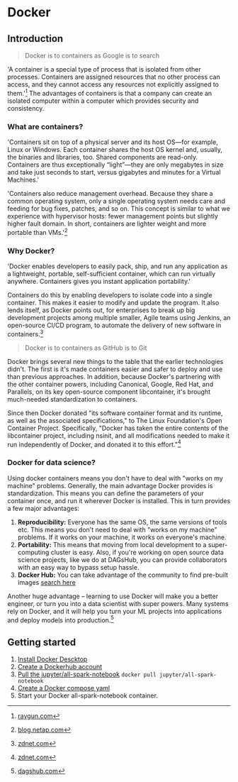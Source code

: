 # Docker 

## Introduction

> Docker is to containers as Google is to search

'A container is a special type of process that is isolated from other processes. Containers are assigned resources that no other process can access, and they cannot access any resources not explicitly assigned to them.'[^1] The advantages of containers is that a company can create an isolated computer within a computer which provides security and consistency.  

### What are containers?

'Containers sit on top of a physical server and its host OS—for example, Linux or Windows. Each container shares the host OS kernel and, usually, the binaries and libraries, too. Shared components are read-only. Containers are thus exceptionally “light”—they are only megabytes in size and take just seconds to start, versus gigabytes and minutes for a Virtual Machines.'

'Containers also reduce management overhead. Because they share a common operating system, only a single operating system needs care and feeding for bug fixes, patches, and so on. This concept is similar to what we experience with hypervisor hosts: fewer management points but slightly higher fault domain. In short, containers are lighter weight and more portable than VMs.'[^2]

### Why Docker?

'Docker enables developers to easily pack, ship, and run any application as a lightweight, portable, self-sufficient container, which can run virtually anywhere. Containers gives you instant application portability.' 

Containers do this by enabling developers to isolate code into a single container. This makes it easier to modify and update the program. It also lends itself, as Docker points out, for enterprises to break up big development projects among multiple smaller, Agile teams using Jenkins, an open-source CI/CD program, to automate the delivery of new software in containers.[^3]

> Docker is to containers as GitHub is to Git

Docker brings several new things to the table that the earlier technologies didn't. The first is it's made containers easier and safer to deploy and use than previous approaches. In addition, because Docker's partnering with the other container powers, including Canonical, Google, Red Hat, and Parallels, on its key open-source component libcontainer, it's brought much-needed standardization to containers.

Since then Docker donated "its software container format and its runtime, as well as the associated specifications," to The Linux Foundation's Open Container Project. Specifically, "Docker has taken the entire contents of the libcontainer project, including nsinit, and all modifications needed to make it run independently of Docker, and donated it to this effort."[^3]

### Docker for data science?

Using docker containers means you don't have to deal with "works on my machine" problems. Generally, the main advantage Docker provides is standardization. This means you can define the parameters of your container once, and run it wherever Docker is installed. This in turn provides a few major advantages:

1. __Reproducibility:__ Everyone has the same OS, the same versions of tools etc. This means you don't need to deal with "works on my machine" problems. If it works on your machine, it works on everyone's machine.
2. __Portability:__ This means that moving from local development to a super-computing cluster is easy. Also, if you're working on open source data science projects, like we do at DAGsHub, you can provide collaborators with an easy way to bypass setup hassle.
3. __Docker Hub:__ You can take advantage of the community to find pre-built images [search here](https://hub.docker.com/search?q=data%20science&type=image)

Another huge advantage – learning to use Docker will make you a better engineer, or turn you into a data scientist with super powers. Many systems rely on Docker, and it will help you turn your ML projects into applications and deploy models into production.[^4]

## Getting started

1. [Install Docker Descktop](https://www.docker.com/get-started)
2. [Create a Dockerhub account](https://hub.docker.com/signup)
3. [Pull the jupyter/all-spark-notebook](https://hub.docker.com/r/jupyter/all-spark-notebook) `docker pull jupyter/all-spark-notebook`
4. [Create a Docker compose yaml](https://docs.docker.com/compose/)
5. Start your Docker all-spark-notebook container.


[^1]: [raygun.com](https://raygun.com/blog/what-is-docker/#:~:text=In%20conclusion%2C%20Docker%20is%20popular,create%20vast%20economies%20of%20scale.)
[^2]: [blog.netap.com](https://blog.netapp.com/blogs/containers-vs-vms/)
[^3]: [zdnet.com](https://www.zdnet.com/article/what-is-docker-and-why-is-it-so-darn-popular/)
[^4]: [dagshub.com](https://dagshub.com/blog/setting-up-data-science-workspace-with-docker/)
